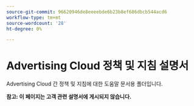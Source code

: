 ```yaml
---
source-git-commit: 96620946de8eeeebde6b23b8ef686dbcb544acd6
workflow-type: tm+mt
source-wordcount: '28'
ht-degree: 0%

---
```

# Advertising Cloud 정책 및 지침 설명서

Advertising Cloud 간 정책 및 지침에 대한 도움말 문서용 폴더입니다.

**참고: 이 페이지는 고객 관련 설명서에 게시되지 않습니다.**
